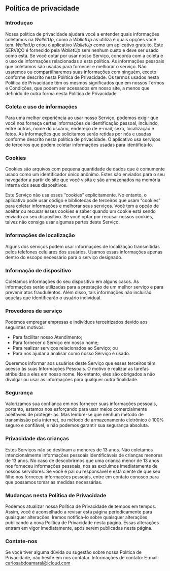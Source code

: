 Política de privacidade  
----------------

### Introduçao  
Nossa política de privacidade ajudará você a entender quais informações coletamos na *WalletUp*, como a *WalletUp* as utiliza e quais opções você tem.
*WalletUp* criou o aplicativo *WalletUp* como um aplicativo gratuito. Este SERVIÇO é fornecido pela *WalletUp* sem nenhum custo e deve ser usado como está.
Se você optar por usar nosso Serviço, concorda com a coleta e o uso de informações relacionadas a esta política. As informações pessoais que coletamos são usadas para fornecer e melhorar o serviço. Não usaremos ou compartilharemos suas informações com ninguém, exceto conforme descrito nesta Política de Privacidade.
Os termos usados nesta Política de Privacidade têm os mesmos significados que em nossos Termos e Condições, que podem ser acessados em nosso site, a menos que definido de outra forma nesta Política de Privacidade.

### Coleta e uso de informações
Para uma melhor experiência ao usar nosso Serviço, podemos exigir que você nos forneça certas informações de identificação pessoal, incluindo, entre outras, nome do usuário, endereço de e-mail, sexo, localização e fotos. As informações que solicitamos serão retidas por nós e usadas conforme descrito nesta política de privacidade.
O aplicativo usa serviços de terceiros que podem coletar informações usadas para identificá-lo.

### Cookies  
Cookies são arquivos com pequena quantidade de dados que é comumente usado como um identificador único anônimo. Estes são enviados para o seu navegador a partir do site que você visita e são armazenados na memória interna dos seus dispositivos.

Este Serviço não usa esses “cookies” explicitamente. No entanto, o aplicativo pode usar código e bibliotecas de terceiros que usam “cookies” para coletar informações e melhorar seus serviços. Você tem a opção de aceitar ou recusar esses cookies e saber quando um cookie está sendo enviado ao seu dispositivo. Se você optar por recusar nossos cookies, talvez não consiga usar algumas partes deste Serviço.

### Informações de localização  
Alguns dos serviços podem usar informações de localização transmitidas pelos telefones celulares dos usuários. Usamos essas informações apenas dentro do escopo necessário para o serviço designado.

### Informação de dispositivo  
Coletamos informações do seu dispositivo em alguns casos. As informações serão utilizadas para a prestação de um melhor serviço e para prevenir atos fraudulentos. Além disso, tais informações não incluirão aquelas que identificarão o usuário individual.

### Provedores de serviço  
Podemos empregar empresas e indivíduos terceirizados devido aos seguintes motivos:
* Para facilitar nosso Atendimento;
* Para fornecer o Serviço em nosso nome;
* Para realizar serviços relacionados ao Serviço; ou
* Para nos ajudar a analisar como nosso Serviço é usado.

Queremos informar aos usuários deste Serviço que esses terceiros têm acesso às suas Informações Pessoais. O motivo é realizar as tarefas atribuídas a eles em nosso nome. No entanto, eles são obrigados a não divulgar ou usar as informações para qualquer outra finalidade.

### Segurança  
Valorizamos sua confiança em nos fornecer suas informações pessoais, portanto, estamos nos esforçando para usar meios comercialmente aceitáveis de protegê-las. Mas lembre-se que nenhum método de transmissão pela internet, ou método de armazenamento eletrônico é 100% seguro e confiável, e não podemos garantir sua segurança absoluta.

### Privacidade das crianças
Estes Serviços não se destinam a menores de 13 anos. Não coletamos intencionalmente informações pessoais identificáveis de crianças menores de 13 anos. No caso de descobrirmos que uma criança menor de 13 anos nos forneceu informações pessoais, nós as excluímos imediatamente de nossos servidores. Se você é pai ou responsável e está ciente de que seu filho nos forneceu informações pessoais, entre em contato conosco para que possamos tomar as medidas necessárias.

### Mudanças nesta Política de Privacidade
Podemos atualizar nossa Política de Privacidade de tempos em tempos. Assim, você é aconselhado a revisar esta página periodicamente para quaisquer alterações. Iremos notificá-lo sobre quaisquer alterações publicando a nova Política de Privacidade nesta página. Essas alterações entram em vigor imediatamente, após serem publicadas nesta página.

### Contate-nos
Se você tiver alguma dúvida ou sugestão sobre nossa Política de Privacidade, não hesite em nos contatar.
Informações de contato:
E-mail: carlosabdoamaral@icloud.com

